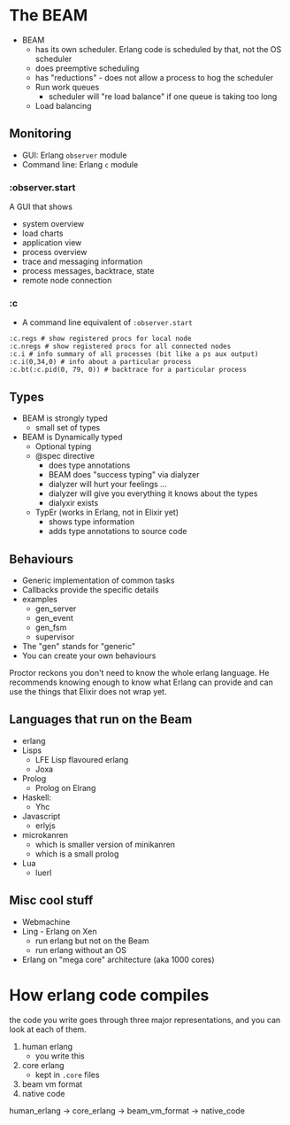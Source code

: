# The BEAM

* BEAM
    * has its own scheduler. Erlang code is scheduled by that, not the OS scheduler
    * does preemptive scheduling
    * has "reductions" - does not allow a process to hog the scheduler
    * Run work queues
        * scheduler will "re load balance" if one queue is taking too long
    * Load balancing

## Monitoring

* GUI: Erlang `observer` module
* Command line: Erlang `c` module

### :observer.start

A GUI that shows

* system overview
* load charts
* application view
* process overview
* trace and messaging information
* process messages, backtrace, state
* remote node connection

### :c

* A command line equivalent of `:observer.start`

```
:c.regs # show registered procs for local node
:c.nregs # show registered procs for all connected nodes
:c.i # info summary of all processes (bit like a ps aux output)
:c.i(0,34,0) # info about a particular process
:c.bt(:c.pid(0, 79, 0)) # backtrace for a particular process
```

## Types

* BEAM is strongly typed
    * small set of types
* BEAM is Dynamically typed
    * Optional typing
    * @spec directive
        * does type annotations
        * BEAM does "success typing" via dialyzer
        * dialyzer will hurt your feelings ...
        * dialyzer will give you everything it knows about the types
        * dialyxir exists
    * TypEr (works in Erlang, not in Elixir yet)
        * shows type information
        * adds type annotations to source code

## Behaviours

* Generic implementation of common tasks
* Callbacks provide the specific details
* examples
    * gen_server
    * gen_event
    * gen_fsm
    * supervisor
* The "gen" stands for "generic"
* You can create your own behaviours

Proctor reckons you don't need to know the whole erlang language. He recommends
knowing enough to know what Erlang can provide and can use the things that
Elixir does not wrap yet.

## Languages that run on the Beam

* erlang
* Lisps
    * LFE Lisp flavoured erlang
    * Joxa
* Prolog
    * Prolog on Elrang
* Haskell:
    * Yhc
* Javascript
    * erlyjs
* microkanren
    * which is smaller version of minikanren
    * which is a small prolog
* Lua
    * luerl

## Misc cool stuff

* Webmachine
* Ling - Erlang on Xen
    * run erlang but not on the Beam
    * run erlang without an OS
* Erlang on "mega core" architecture (aka 1000 cores)


# How erlang code compiles

the code you write goes through three major representations, and you can look at each of them.

1. human erlang
    * you write this
1. core erlang
    * kept in `.core` files
1. beam vm format
1. native code

human_erlang -> core_erlang -> beam_vm_format -> native_code




